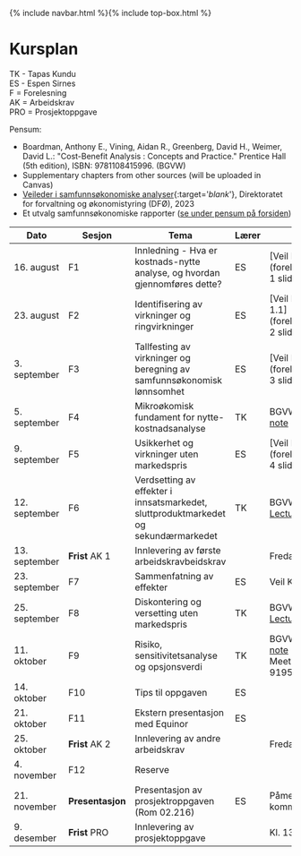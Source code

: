{% include navbar.html %}{% include top-box.html %}
# Kursplan  

TK - Tapas Kundu      
ES - Espen Sirnes     
F = Forelesning     
AK = Arbeidskrav      
PRO = Prosjektoppgave    
   
Pensum:
* Boardman, Anthony E., Vining, Aidan R., Greenberg, David H., Weimer, David L.: "Cost-Benefit Analysis : Concepts and Practice." Prentice Hall (5th edition), ISBN: 9781108415996. (BGVW)
* Supplementary chapters from other sources (will be uploaded in Canvas)
* [Veileder i samfunnsøkonomiske analyser](articles/Veileder_samfunnsokonomiske_analyser_nov23.pdf){:target='_blank_'}, Direktoratet for forvaltning og økonomistyring (DFØ), 2023
* Et utvalg samfunnsøkonomiske rapporter ([se under pensum på forsiden](https://uit-sok-2014-h24.github.io/index.html))
        

|Dato <img width=100/>| Sesjon <img width=80/>   | Tema                                                              | Lærer  | Ressurser <img width=200/>  |
|--------|----------------|----------------------------------------------------------------------|-----------|--------------------------------------|
| 16. august|F1   | Innledning - Hva er kostnads-nytte analyse, og hvordan gjennomføres dette? | ES       | [Veil Kap. 1, 2, 3.1, 3.2](forelesninger/Forelesning 1 slides.html)  | 
|23. august |F2  | Identifisering av virkninger og ringvirkninger  | ES | [Veil Kap 3.3, 4.3 vedlegg 1.1](forelesninger/Forelesning 2 slides.html) |
|3. september|F3  |Tallfesting av virkninger og beregning av samfunnsøkonomisk lønnsomhet | ES | [Veil Kap 3.4, 3.5](forelesninger/Forelesning 3 slides.html) |
|5. september|F4  | Mikroøkomisk fundament for nytte-kostnadsanalyse | TK | BGVW kap. 2,3 [Lecture note](forelesninger/L1.pdf) |
|9. september |F5  | Usikkerhet og virkninger uten markedspris | ES | [Veil Kap 4.1, 3.6, 4.4](forelesninger/Forelesning 4 slides.html) |
|12. september|F6  | Verdsetting av effekter i innsatsmarkedet, sluttproduktmarkedet og sekundærmarkedet | TK |  BGVW kap. 5, 6, 7 [Lecture note](forelesninger/L2.pdf) | 
|13. september |**Frist** AK 1  | Innlevering av første arbeidskravbeidskrav |  |Fredag 13. sept. 1600  |
|23. september|F7  | Sammenfatning av effekter  | ES | Veil Kap 3.7, 3.8 |
|25. september|F8  | Diskontering  og versetting uten markedspris | TK |  BGVW kap. 9, 10, 15 [Lecture note](forelesninger/L3.pdf) |
|11. oktober |F9  | Risiko, sensitivitetsanalyse og opsjonsverdi | TK |  BGVW kap. 11 [Lecture note](forelesninger/L4.pdf) (Digital [Zoom Link](https://oslomet.zoom.us/j/67519179195?pwd=AZ0s0WpPzo77mFktBf3HAchJXVBp8Y.1) Meeting ID: 675 1917 9195 Password: 378310) |
|14. oktober|F10 | Tips til oppgaven  | ES |  |
|21. oktober|F11 | Ekstern presentasjon med Equinor  | ES |  |
|25. oktober |**Frist** AK 2  | Innlevering av andre arbeidskrav |  |Fredag 25. okt. 1600 |
|4. november|F12 | Reserve     |    |    |
|21. november |**Presentasjon** | Presentasjon av prosjektroppgaven (Rom 02.216) | ES |Påmeldingsskjema kommer |
|9. desember |**Frist** PRO  | Innlevering av prosjektoppgave |  |Kl. 13.00 i Wiseflow |





   





